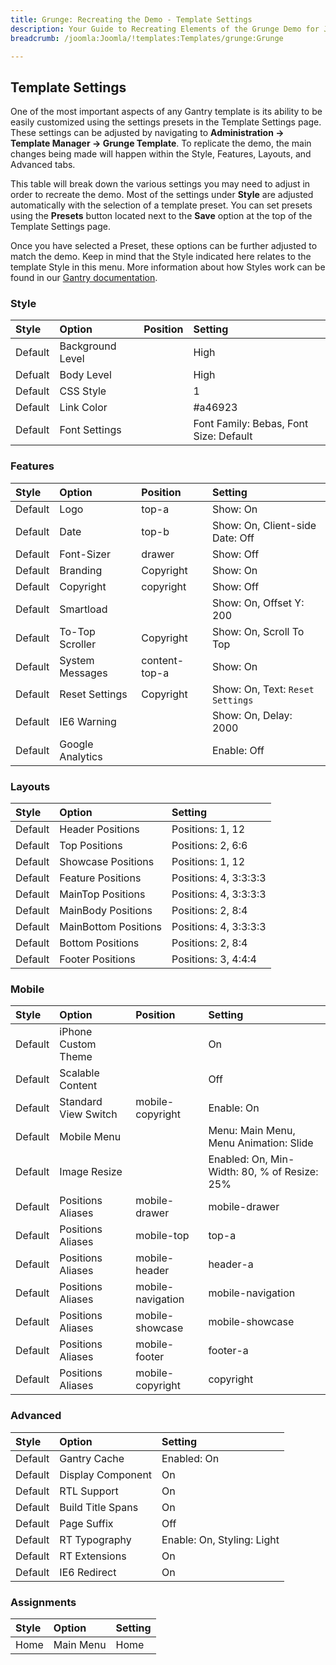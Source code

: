 ```yaml
---
title: Grunge: Recreating the Demo - Template Settings
description: Your Guide to Recreating Elements of the Grunge Demo for Joomla
breadcrumb: /joomla:Joomla/!templates:Templates/grunge:Grunge

---
```


Template Settings
-----

One of the most important aspects of any Gantry template is its ability to be easily customized using the settings presets in the Template Settings page. These settings can be adjusted by navigating to **Administration -> Template Manager -> Grunge Template**. To replicate the demo, the main changes being made will happen within the Style, Features, Layouts, and Advanced tabs. 

This table will break down the various settings you may need to adjust in order to recreate the demo. Most of the settings under **Style** are adjusted automatically with the selection of a template preset. You can set presets using the **Presets** button located next to the **Save** option at the top of the Template Settings page.

Once you have selected a Preset, these options can be further adjusted to match the demo. Keep in mind that the Style indicated here relates to the template Style in this menu. More information about how Styles work can be found in our [Gantry documentation][Style].

### Style

| Style   | Option           | Position | Setting                                 |  
| :------ | :--------------- | :------- | :-------------------------------------- |  
| Default | Background Level |          | High                                    |  
| Defualt | Body Level       |          | High                                    |  
| Default | CSS Style        |          | 1                                       |  
| Default | Link Color       |          | #a46923                                 |  
| Default | Font Settings    |          | Font Family: Bebas, Font Size: Default  |  

### Features

| Style   | Option           | Position      | Setting                          |  
| :------ | :--------------- | :------------ | :------------------------------- |  
| Default | Logo             | top-a         | Show: On                         |  
| Default | Date             | top-b         | Show: On, Client-side Date: Off  |  
| Default | Font-Sizer       | drawer        | Show: Off                        |  
| Default | Branding         | Copyright     | Show: On                         |  
| Default | Copyright        | copyright     | Show: Off                        |  
| Default | Smartload        |               | Show: On, Offset Y: 200          |  
| Default | To-Top Scroller  | Copyright     | Show: On, Scroll To Top          |  
| Default | System Messages  | content-top-a | Show: On                         |  
| Default | Reset Settings   | Copyright     | Show: On, Text: `Reset Settings` |  
| Default | IE6 Warning      |               | Show: On, Delay: 2000            |  
| Default | Google Analytics |               | Enable: Off                      |  

### Layouts

| Style   | Option               | Setting               |  
| :------ | :------------------- | :-------------------- |  
| Default | Header Positions     | Positions: 1, 12      |  
| Default | Top Positions        | Positions: 2, 6:6     | 
| Default | Showcase Positions   | Positions: 1, 12      |  
| Default | Feature Positions    | Positions: 4, 3:3:3:3 |  
| Default | MainTop Positions    | Positions: 4, 3:3:3:3 |  
| Default | MainBody Positions   | Positions: 2, 8:4     |  
| Default | MainBottom Positions | Positions: 4, 3:3:3:3 |  
| Default | Bottom Positions     | Positions: 2, 8:4     |  
| Default | Footer Positions     | Positions: 3, 4:4:4   |  

### Mobile

| Style   | Option               | Position          | Setting                                      |  
| :------ | :------------------- | :---------------- | :------------------------------------------- |  
| Default | iPhone Custom Theme  |                   | On                                           |  
| Default | Scalable Content     |                   | Off                                          |  
| Default | Standard View Switch | mobile-copyright  | Enable: On                                   |  
| Default | Mobile Menu          |                   | Menu: Main Menu, Menu Animation: Slide       |  
| Default | Image Resize         |                   | Enabled: On, Min-Width: 80, % of Resize: 25% |  
| Default | Positions Aliases    | mobile-drawer     | mobile-drawer                                |  
| Default | Positions Aliases    | mobile-top        | top-a                                        |  
| Default | Positions Aliases    | mobile-header     | header-a                                     |  
| Default | Positions Aliases    | mobile-navigation | mobile-navigation                            |  
| Default | Positions Aliases    | mobile-showcase   | mobile-showcase                              |  
| Default | Positions Aliases    | mobile-footer     | footer-a                                     |  
| Default | Positions Aliases    | mobile-copyright  | copyright                                    |  

### Advanced

| Style   | Option            | Setting                                    |  
| :------ | :---------------- | :----------------------------------------- |  
| Default | Gantry Cache      | Enabled: On                                |  
| Default | Display Component | On                                         |  
| Default | RTL Support       | On                                         |  
| Default | Build Title Spans | On                                         |  
| Default | Page Suffix       | Off                                        |  
| Default | RT Typography     | Enable: On, Styling: Light                 |
| Default | RT Extensions     | On                                         |
| Default | IE6 Redirect      | On                                         |

### Assignments

| Style | Option    | Setting |  
| :---- | :-------- | :------ |  
| Home  | Main Menu | Home    |  

[demo25]: assets/grunge.jpg
[menu]: ../../start/menu.md
[Style]: http://docs.gantry.org/gantry4/configure
[Grunge2]: assets/grunge.jpeg